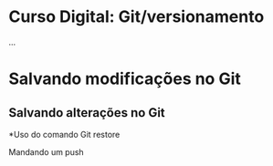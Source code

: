 # Curso Digital: Git/versionamento

...

# Salvando modificações no Git

## Salvando alterações no Git
*Uso do comando Git restore

Mandando um push